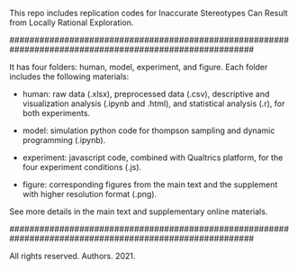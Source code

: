 
This repo includes replication codes for Inaccurate Stereotypes Can Result from Locally Rational Exploration.

#########################################################################################################

It has four folders: human, model, experiment, and figure. Each folder includes the following materials:

- human: raw data (.xlsx), preprocessed data (.csv), descriptive and visualization analysis (.ipynb and .html), 
          and statistical analysis (.r), for both experiments.

- model: simulation python code for thompson sampling and dynamic programming (.ipynb).

- experiment: javascript code, combined with Qualtrics platform, for the four experiment conditions (.js).

- figure: corresponding figures from the main text and the supplement with higher resolution format (.png).

See more details in the main text and supplementary online materials.

#########################################################################################################

All rights reserved. Authors. 2021.
